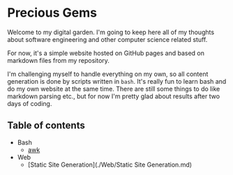 # Precious Gems

Welcome to my digital garden. I'm going to keep here all of my thoughts about software engineering and other computer science related stuff.

For now, it's a simple website hosted on GitHub pages and based on markdown files from my repository. 

I'm challenging myself to handle everything on my own, so all content generation is done by scripts written in `bash`. It's really fun to learn bash and do my own website at the same time. There are still some things to do like markdown parsing etc., but for now I'm pretty glad about results after two days of coding.

## Table of contents

- Bash
  - [awk](./Bash/awk.md)
- Web
  - [Static Site Generation](./Web/Static Site Generation.md)

